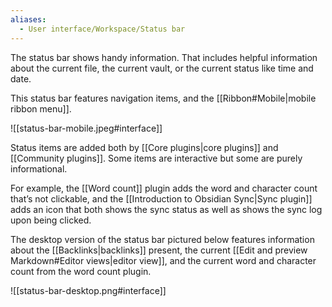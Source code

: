 ```yaml
---
aliases:
  - User interface/Workspace/Status bar
---
```

The status bar shows handy information. That includes helpful information about the current file, the current vault, or the current status like time and date.

This status bar features navigation items, and the [[Ribbon#Mobile|mobile ribbon menu]].
 
 ![[status-bar-mobile.jpeg#interface]]

Status items are added both by [[Core plugins|core plugins]] and [[Community plugins]]. Some items are interactive but some are purely informational. 

For example, the [[Word count]] plugin adds the word and character count that’s not clickable, and the [[Introduction to Obsidian Sync|Sync plugin]] adds an icon that both shows the sync status as well as shows the sync log upon being clicked. 

The desktop version of the status bar pictured below features information about the [[Backlinks|backlinks]] present, the current [[Edit and preview Markdown#Editor views|editor view]], and the current word and character count from the word count plugin.


 ![[status-bar-desktop.png#interface]]